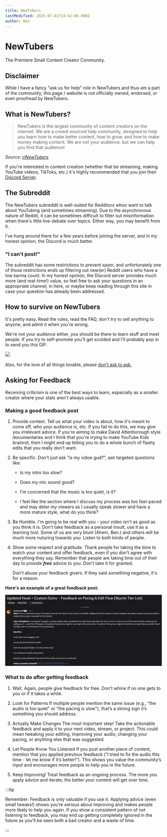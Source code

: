 ```yaml
---
title: NewTubers
lastModified: 2025-07-01T14:42:00.000Z
author: Ben
---
```

# NewTubers

The Premiere Small Content Creator Community.

## Disclaimer

While I have a fancy "ask us for help" role in NewTubers and thus am a part of the community, this page / website is not officially owned, endorsed, or even proofread by NewTubers.

## What is NewTubers?

> NewTubers is the largest community of content creators on the internet. We are a crowd-sourced help community, designed to help you learn how to make better content, how to grow, and how to make money making content. We are not your audience, but we can help you find that audience!

_Source:_ [_r/NewTubers_](https://www.reddit.com/r/NewTubers/wiki/faq/#wiki_.251C_what_is_newtubers.3F)

If you're interested in content creation (whether that be streaming, making YouTube videos, TikToks, etc.) it's highly recommended that you join their [Discord Server](https://discord.gg/NewTubers).

## The Subreddit

The NewTubers subreddit is well-suited for Redditors whoo want to talk about YouTubing (and sometimes streaming). Due to the asynchronous nature of Reddit, it can be sometimes difficult to filter out misinformation when there's little live-debate over topics. Either way, you may benefit from it.

I've hung around there for a few years before joining the server, and in my honest opinion, the Discord is much better.

### "I can't post!"

The subreddit has some restrictions to prevent spam, and unfortunately one of those restrictions ends up filtering out new(er) Reddit users who have a low karma count. In my honest opinion, the Discord server provides much more (and real-time!) value, so feel free to ask your questions in an appropriate channel, in here, or maybe keep reading through this site in case your question has already been addressed.

## How to survive on NewTubers

It's pretty easy. Read the rules, read the FAQ, don't try to sell anything to anyone, and admit it when you're wrong.

We're not your audience either, you should be there to learn stuff and meet people. If you try to self-promote you'll get scolded and I'll probably pop in to send you this GIF:

![](/media/Ben%20no%20self%20promo.gif)

Also, for the love of all things lovable, please [don't ask to ask.](/dontasktoask)

## Asking for Feedback

Receiving criticism is one of the best ways to learn, especially as a smaller creator where your stats aren't always usable.

### Making a good feedback post

1.  Provide context. Tell us what your video is about, how it's meant to come off, who your audience is, etc. If you fail to do this, we may give you irrelevant advice. If you're aiming to make David Attenborough style documentaries and I think that you're trying to make YouTube Kids brainrot, then I might end up telling you to do a whole bunch of flashy edits that you really don't want.
    
2.  Be specific. Don't just ask "is my vidoe gud?", ask targeted questions like:
    
    *   Is my intro too slow?
        
    *   Does my mic sound good?
        
    *   I'm concerned that the music is too quiet, is it?
        
    *   I feel like the section where I discuss my process was too fast-paced and may deter my viewers as I usually speak slower and have a more mature style, what do you think?
        
3.  Be Humble. I'm going to be real with you - your video isn't as good as you think it is. Don't take feedback as a personal insult, use it as a learning tool. Some of us are very blunt (Ahem, Ben.) and others will be much more nuturing towards you. Listen to both kinds of people.
    
4.  Show some respect and gratitude. Thank people for taking the time to watch your content and offer feedback, even if you don’t agree with everything they say. Remember that people are taking time out of their day to provide **_free_** advice to you. Don't take it for granted.
    
    Don't abuse your feedback givers. If they said something negative, it's for a reason.
    

**Here's an example of a great feedback post:**

![](/media/great-feedback-example.png)

### What to do after getting feedback

1.  Wait. Again, people give feedback for free. Don't whine if no one gets to you or if it takes a while.
    
2.  Look for Patterns If multiple people mention the same issue (e.g., “the audio is too quiet” or “the pacing is slow”), that’s a strong sign it’s something you should address.
    
3.  Actually Make Changes The most important step! Take the actionable feedback and apply it to your next video, stream, or project. This could mean tweaking your editing, improving your audio, changing your pacing, or anything else that was suggested.
    
4.  Let People Know You Listened If you post another piece of content, mention that you applied previous feedback (“I tried to fix the audio this time - let me know if it’s better!”). This shows you value the community’s input and encourages more people to help you in the future.
    
5.  Keep Improving! Treat feedback as an ongoing process. The more you apply advice and iterate, the better your content will get over time.
    

:::tip

Remember: Feedback is only valuable if you use it. Applying advice (even small tweaks!) shows you’re serious about improving and makes people more likely to help you again. If you show a consistent pattern of not listening to feedback, you may end up getting completely ignored in the future as you'll be seen both a bad creator and a waste of time.

:::